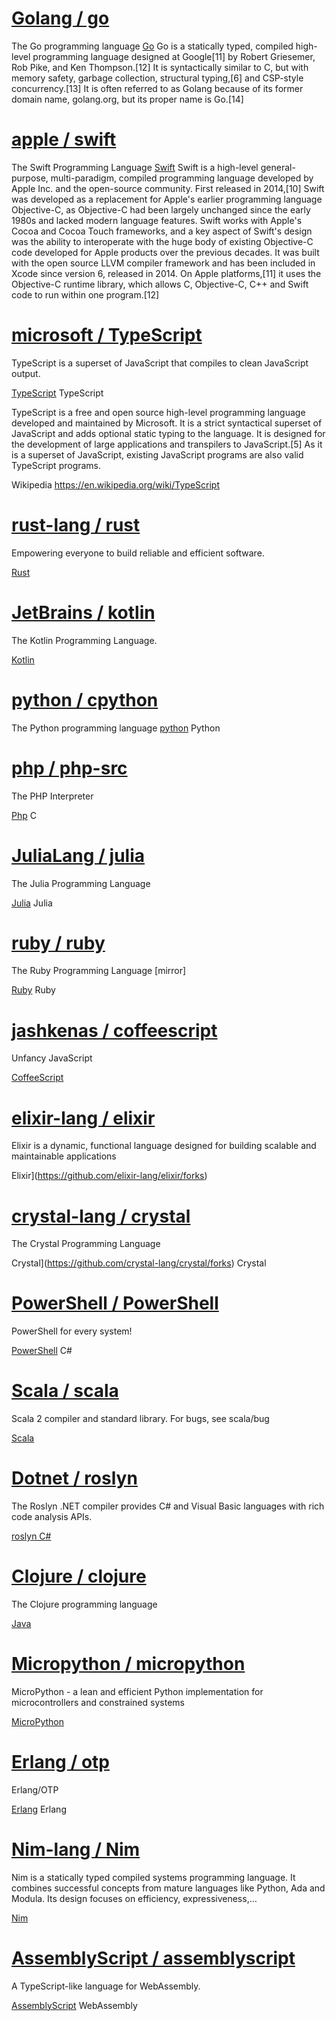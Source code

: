 # [Golang / go](https://github.com/golang/go)

The Go programming language
[Go](https://github.com/golang/go/forks)
Go is a statically typed, compiled high-level programming language designed at Google[11] by Robert Griesemer, Rob Pike, and Ken Thompson.[12] It is syntactically similar to C, but with memory safety, garbage collection, structural typing,[6] and CSP-style concurrency.[13] It is often referred to as Golang because of its former domain name, golang.org, but its proper name is Go.[14]

# [apple / swift](https://github.com/apple/swift)

The Swift Programming Language
[Swift](https://github.com/apple/swift/forks)
Swift is a high-level general-purpose, multi-paradigm, compiled programming language developed by Apple Inc. and the open-source community. First released in 2014,[10] Swift was developed as a replacement for Apple's earlier programming language Objective-C, as Objective-C had been largely unchanged since the early 1980s and lacked modern language features. Swift works with Apple's Cocoa and Cocoa Touch frameworks, and a key aspect of Swift's design was the ability to interoperate with the huge body of existing Objective-C code developed for Apple products over the previous decades. It was built with the open source LLVM compiler framework and has been included in Xcode since version 6, released in 2014. On Apple platforms,[11] it uses the Objective-C runtime library, which allows C, Objective-C, C++ and Swift code to run within one program.[12]

# [microsoft / TypeScript](https://github.com/microsoft/TypeScript)

TypeScript is a superset of JavaScript that compiles to clean JavaScript output.

[TypeScript](https://github.com/microsoft/TypeScript/forks) TypeScript

TypeScript is a free and open source high-level programming language developed and maintained by Microsoft. It is a strict syntactical superset of JavaScript and adds optional static typing to the language. It is designed for the development of large applications and transpilers to JavaScript.[5] As it is a superset of JavaScript, existing JavaScript programs are also valid TypeScript programs.

Wikipedia https://en.wikipedia.org/wiki/TypeScript

# [rust-lang / rust](https://github.com/rust-lang/rust)

Empowering everyone to build reliable and efficient software.

[Rust](https://github.com/rust-lang/rust/forks)

# [JetBrains / kotlin](https://github.com/JetBrains/kotlin)

The Kotlin Programming Language.

[Kotlin](https://github.com/JetBrains/kotlin/forks)

# [python / cpython](https://github.com/python/cpython)

The Python programming language
[python](https://github.com/python/cpython/forks) Python

# [php / php-src](https://github.com/php/php-src)

The PHP Interpreter

[Php](https://github.com/php/php-src/forks) C

# [JuliaLang / julia](https://github.com/JuliaLang/julia)

The Julia Programming Language

[Julia](https://github.com/JuliaLang/julia/forks) Julia

# [ruby / ruby](https://github.com/ruby/ruby)

The Ruby Programming Language \[mirror\]

[Ruby](https://github.com/ruby/ruby/forks) Ruby

# [jashkenas / coffeescript](https://github.com/jashkenas/coffeescript)

Unfancy JavaScript

[CoffeeScript](https://github.com/jashkenas/coffeescript/forks)

# [elixir-lang / elixir](https://github.com/elixir-lang/elixir)

Elixir is a dynamic, functional language designed for building scalable and maintainable applications

Elixir](https://github.com/elixir-lang/elixir/forks)

# [crystal-lang / crystal](https://github.com/crystal-lang/crystal)

The Crystal Programming Language

Crystal](https://github.com/crystal-lang/crystal/forks) Crystal

# [PowerShell / PowerShell](https://github.com/PowerShell/PowerShell)

PowerShell for every system!

[PowerShell](https://github.com/PowerShell/PowerShell/forks) C#

# [Scala / scala](https://github.com/scala/scala)

Scala 2 compiler and standard library. For bugs, see scala/bug

[Scala](https://github.com/scala/scala/forks)

# [Dotnet / roslyn](https://github.com/dotnet/roslyn)

The Roslyn .NET compiler provides C# and Visual Basic languages with rich code analysis APIs.

[roslyn C#](https://github.com/dotnet/roslyn/forks)

# [Clojure / clojure](https://github.com/clojure/clojure)

The Clojure programming language

[Java](https://github.com/clojure/clojure/forks)

# [Micropython / micropython](https://github.com/micropython/micropython)

MicroPython - a lean and efficient Python implementation for microcontrollers and constrained systems

[MicroPython](https://github.com/micropython/micropython/forks)

# [Erlang / otp](https://github.com/erlang/otp)

Erlang/OTP

[Erlang](https://github.com/erlang/otp/forks) Erlang

# [Nim-lang / Nim](https://github.com/nim-lang/Nim)

Nim is a statically typed compiled systems programming language. It combines successful concepts from mature languages like Python, Ada and Modula. Its design focuses on efficiency, expressiveness,…

[Nim](https://github.com/nim-lang/Nim/forks)

# [AssemblyScript / assemblyscript](https://github.com/AssemblyScript/assemblyscript)

A TypeScript-like language for WebAssembly.

[AssemblyScript](https://github.com/AssemblyScript/assemblyscript/forks) WebAssembly

